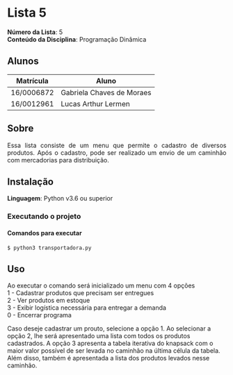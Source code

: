 # Lista 5

**Número da Lista**: 5<br>
**Conteúdo da Disciplina**: Programação Dinâmica<br>

## Alunos
|Matrícula | Aluno |
| -- | -- |
| 16/0006872  |  Gabriela Chaves de Moraes |
| 16/0012961  |  Lucas Arthur Lermen |

## Sobre 
<p align="justify">Essa lista consiste de um menu que permite o cadastro de diversos produtos. Após o cadastro, pode ser realizado um envio de um caminhão com mercadorias para distribuição.

## Instalação 

**Linguagem**: Python v3.6 ou superior <br>

### Executando o projeto

#### Comandos para executar

``` console
$ python3 transportadora.py

```
## Uso 
Ao executar o comando será inicializado um menu com 4 opções  
1 - Cadastrar produtos que precisam ser entregues  
2 - Ver produtos em estoque  
3 - Exibir logística necessária para entregar a demanda  
0 - Encerrar programa  


Caso deseje cadastrar um prouto, selecione a opção 1. Ao selecionar a opção 2, lhe será apresentado uma lista com todos os produtos cadastrados. A opção 3 apresenta a tabela iterativa do knapsack com o maior valor possível de ser levada no caminhão na última célula da tabela. Além disso, também é apresentada a lista dos produtos levados nesse caminhão.




